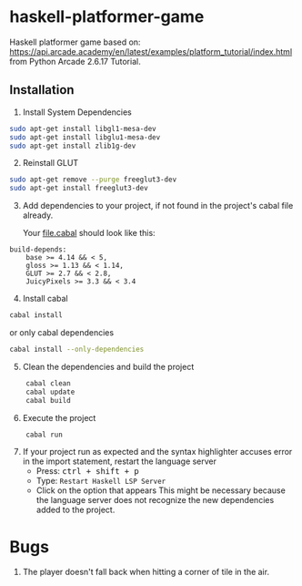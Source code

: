 # haskell-platformer-game
Haskell platformer game based on:
https://api.arcade.academy/en/latest/examples/platform_tutorial/index.html
from Python Arcade 2.6.17 Tutorial.

## Installation

1. Install System Dependencies
```bash
sudo apt-get install libgl1-mesa-dev
sudo apt-get install libglu1-mesa-dev
sudo apt-get install zlib1g-dev
```

2. Reinstall GLUT

```bash
sudo apt-get remove --purge freeglut3-dev
sudo apt-get install freeglut3-dev
```

3. Add dependencies to your project, if not found in the project's cabal file already.

    Your [file.cabal](./haskell-platformer-game.cabal) should look like this:
```cabal
build-depends:
    base >= 4.14 && < 5,
    gloss >= 1.13 && < 1.14,
    GLUT >= 2.7 && < 2.8,
    JuicyPixels >= 3.3 && < 3.4
```

4. Install cabal
```bash 
cabal install
```
or only cabal dependencies

```bash 
cabal install --only-dependencies
```

5. Clean the dependencies and build the project
```bash 
    cabal clean
    cabal update
    cabal build
```

6. Execute the project
```bash 
    cabal run
```

7. If your project run as expected and the syntax highlighter accuses error in the import statement, restart the language server
    * Press: <kbd> ctrl + shift + p </kbd> 
    * Type: `Restart Haskell LSP Server`
    * Click on the option that appears
    This might be necessary because the language server does not recognize the new dependencies added to the project.

# Bugs

1. The player doesn't fall back when hitting a corner of tile in the air.
	
